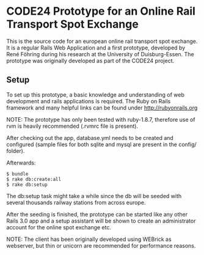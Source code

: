 CODE24 Prototype for an Online Rail Transport Spot Exchange
==========================================================

This is the source code for an european online rail transport spot exchange. It is a regular Rails Web Application and a first prototype, developed by René Föhring during his research at the University of Duisburg-Essen. The prototype was originally developed as part of the CODE24 project.

Setup
-----

To set up this prototype, a basic knowledge and understanding of web development and rails applications is required. The Ruby on Rails framework and many helpful links can be found under http://rubyonrails.org

NOTE: The prototype has only been tested with ruby-1.8.7, therefore use of rvm is heavily recommended (.rvmrc file is present).

After checking out the app, database.yml needs to be created and configured (sample files for both sqlite and mysql are present in the config/ folder).

Afterwards:

    $ bundle
    $ rake db:create:all
    $ rake db:setup
    
The db:setup task might take a while since the db will be seeded with several thousands railway stations from across europe.

After the seeding is finished, the prototype can be started like any other Rails 3.0 app and a setup assistant will be shown to create an administrator account for the online spot exchange etc.

NOTE: The client has been originally developed using WEBrick as webserver, but thin or unicorn are recommended for performance reasons.
